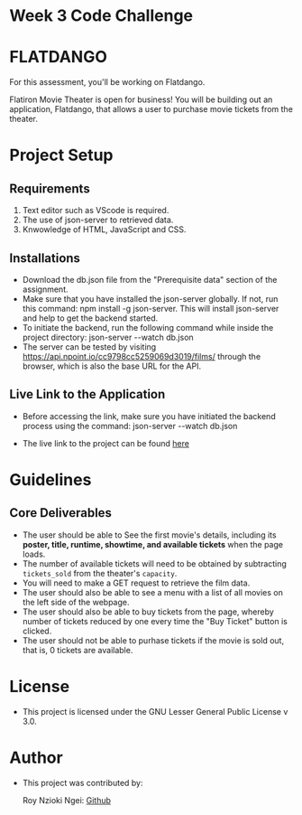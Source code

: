 # Week 3 Code Challenge 

# FLATDANGO 

For this assessment, you'll be working on Flatdango.

Flatiron Movie Theater is open for business! You will be building out an application, Flatdango, that allows a user to purchase movie tickets from the
theater.
 

 # Project Setup

 ## Requirements

 1. Text editor such as VScode is required.
 2. The use of json-server to retrieved data.
 3. Knwowledge of HTML, JavaScript and CSS.

 ## Installations

 - Download the db.json file from the "Prerequisite data" section of the assignment.
 - Make sure that you have installed the json-server globally. If not, run this command: npm install -g json-server. This will install json-server and help to get the backend started.
 - To initiate the backend, run the following command while inside the project directory: json-server --watch db.json
 - The server can be tested by visiting https://api.npoint.io/cc9798cc5259069d3019/films/ through the browser, which is also the base URL for the API. 

 ## Live Link to the Application 

 - Before accessing the link, make sure you have initiated the backend process using the command: json-server --watch db.json

 - The live link to the project can be found [here](https://api.npoint.io/cc9798cc5259069d3019/films/)


 # Guidelines

 ## Core Deliverables

- The user should be able to See the first movie's details, including its **poster, title, runtime, showtime, and available tickets** when the page loads. 
- The number of available tickets will need to be obtained by subtracting `tickets_sold` from the theater's `capacity`. 
- You will need to make a GET request to retrieve the film data.
- The user should also be able to see a menu with a list of all movies on the left side of the webpage.
- The user should also be able to buy tickets from the page, whereby number of tickets reduced by one every time the "Buy Ticket" button is clicked.
- The user should not be able to purhase tickets if the movie is sold out, that is, 0 tickets are available. 


# License

- This project is licensed under the GNU Lesser General Public License v 3.0.


# Author 
 
 - This project was contributed by:

      Roy Nzioki Ngei: [Github](https://github.com/RoyZiO)
        
         
